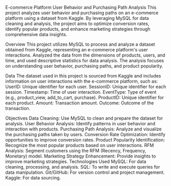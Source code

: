 E-commerce Platform User Behavior and Purchasing Path Analysis
This project analyzes user behavior and purchasing paths on an e-commerce platform using a dataset from Kaggle. By leveraging MySQL for data cleaning and analysis, the project aims to optimize conversion rates, identify popular products, and enhance marketing strategies through comprehensive data insights.

Overview
This project utilizes MySQL to process and analyze a dataset obtained from Kaggle, representing an e-commerce platform's user interactions. Analyzed the data from the dimensions of products, users, and time, and used descriptive statistics for data analysis. The analysis focuses on understanding user behavior, purchasing paths, and product popularity.

Data
The dataset used in this project is sourced from Kaggle and includes information on user interactions with the e-commerce platform, such as:
UserID: Unique identifier for each user.
SessionID: Unique identifier for each session.
Timestamp: Time of user interaction.
EventType: Type of event (e.g., product_view, add_to_cart, purchase).
ProductID: Unique identifier for each product.
Amount: Transaction amount.
Outcome: Outcome of the transaction.

Objectives
Data Cleaning: Use MySQL to clean and prepare the dataset for analysis.
User Behavior Analysis: Identify patterns in user behavior and interaction with products.
Purchasing Path Analysis: Analyze and visualize the purchasing paths taken by users.
Conversion Rate Optimization: Identify opportunities to improve conversion rates.
Product Popularity Identification: Recognize the most popular products based on user interactions.
RFM Analysis: Segment customers using the RFM (Recency, Frequency, Monetary) model.
Marketing Strategy Enhancement: Provide insights to improve marketing strategies.
Technologies Used
MySQL: For data cleaning, processing, and analysis.
SQL: To write and execute queries for data manipulation.
Git/GitHub: For version control and project management.
Kaggle: For data sourcing.
